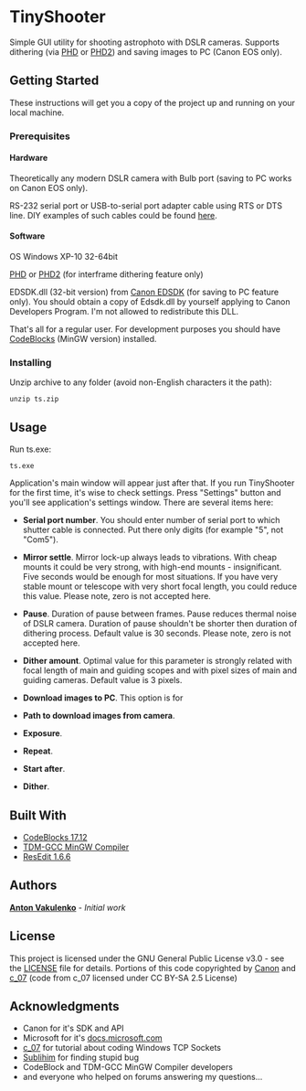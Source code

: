 # TinyShooter

Simple GUI utility for shooting astrophoto with DSLR cameras. Supports dithering (via [PHD](http://www.stark-labs.com/phdguiding.html) or [PHD2](https://openphdguiding.org/)) and saving images to PC (Canon EOS only). 

## Getting Started

These instructions will get you a copy of the project up and running on your local machine.

### Prerequisites

#### Hardware

Theoretically any modern DSLR camera with Bulb port (saving to PC works on Canon EOS only). 

RS-232 serial port or USB-to-serial port adapter cable using RTS or DTS line. DIY examples of such cables could be found [here](http://www.beskeen.com/projects/dslr_serial/dslr_serial.shtml).

#### Software

OS Windows XP-10 32-64bit

[PHD](http://www.stark-labs.com/phdguiding.html) or [PHD2](https://openphdguiding.org/) (for interframe dithering feature only)

EDSDK.dll (32-bit version) from [Canon EDSDK](https://www.didp.canon-europa.com/) (for saving to PC feature only).
You should obtain a copy of Edsdk.dll by yourself applying to Canon Developers Program. I'm not allowed to redistribute this DLL. 

That's all for a regular user. For development purposes you should have [CodeBlocks](http://www.codeblocks.org/) (MinGW version) installed.

### Installing

Unzip archive to any folder (avoid non-English characters it the path):

```
unzip ts.zip
```

## Usage

Run ts.exe:

```
ts.exe
```

Application's main window will appear just after that. If you run TinyShooter for the first time, it's wise to check settings. Press "Settings" button and you'll see application's settings window. There are several items here:

* **Serial port number**. You should enter number of serial port to which shutter cable is connected. Put there only digits (for example "5", not "Com5").

* **Mirror settle**. Mirror lock-up always leads to vibrations. With cheap mounts it could be very strong, with high-end mounts - insignificant. Five seconds would be enough for most situations. If you have very stable mount or telescope with very short focal length, you could reduce this value. Please note, zero is not accepted here.

* **Pause**. Duration of pause between frames. Pause reduces thermal noise of DSLR camera. Duration of pause shouldn't be shorter then duration of dithering process. Default value is 30 seconds. Please note, zero is not accepted here.

* **Dither amount**. Optimal value for this parameter is strongly related with focal length of main and guiding scopes and with pixel sizes of main and guiding cameras. Default value is 3 pixels.

* **Download images to PC**. This option is for 

* **Path to download images from camera**.

* **Exposure**.
* **Repeat**.
* **Start after**.
* **Dither**.

## Built With

* [CodeBlocks 17.12](http://www.codeblocks.org/)
* [TDM-GCC MinGW Compiler](http://tdm-gcc.tdragon.net/)
* [ResEdit 1.6.6](http://www.resedit.net/)

## Authors

[**Anton Vakulenko**](https://github.com/anton-vakulenko) - *Initial work*

## License

This project is licensed under the GNU General Public License v3.0 - see the [LICENSE](LICENSE) file for details. Portions of this code copyrighted by [Canon](https://www.didp.canon-europa.com/developer/didp/didp_cfg.nsf/webpages/Terms+and+Conditions) and [c_07](https://www.codeproject.com/script/Membership/View.aspx?mid=2600768) (code from c_07 licensed under CC BY-SA 2.5 License)

## Acknowledgments

* Canon for it's SDK and API
* Microsoft for it's [docs.microsoft.com](https://docs.microsoft.com/)
* [c_07](https://www.codeproject.com/script/Membership/View.aspx?mid=2600768) for tutorial about coding Windows TCP Sockets
* [Sublihim](https://ru.stackoverflow.com/users/216179/sublihim) for finding stupid bug
* CodeBlock and TDM-GCC MinGW Compiler developers
* and everyone who helped on forums answering my questions...

